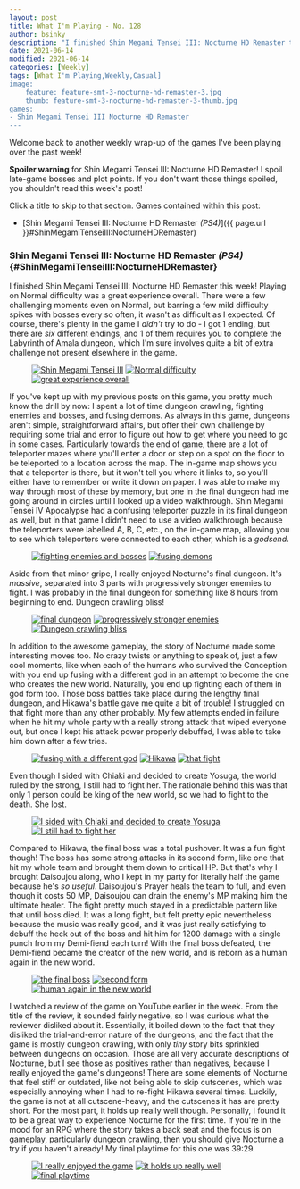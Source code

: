 ```yaml
---
layout: post
title: What I'm Playing - No. 128
author: bsinky
description: "I finished Shin Megami Tensei III: Nocturne HD Remaster this week!"
date: 2021-06-14
modified: 2021-06-14
categories: [Weekly]
tags: [What I'm Playing,Weekly,Casual]
image:
    feature: feature-smt-3-nocturne-hd-remaster-3.jpg
    thumb: feature-smt-3-nocturne-hd-remaster-3-thumb.jpg
games:
- Shin Megami Tensei III Nocturne HD Remaster
---
```


Welcome back to another weekly wrap-up of the games I've been playing over the
past week!

**Spoiler warning** for Shin Megami Tensei III: Nocturne HD Remaster! I spoil
late-game bosses and plot points. If you don't want those things spoiled, you
shouldn't read this week's post!

Click a title to skip to that section. Games contained within this post:

 - [Shin Megami Tensei III: Nocturne HD Remaster *(PS4)*]({{ page.url }}#ShinMegamiTenseiIII:NocturneHDRemaster)

<!--more-->

### Shin Megami Tensei III: Nocturne HD Remaster *(PS4)*    {#ShinMegamiTenseiIII:NocturneHDRemaster}

I finished Shin Megami Tensei III: Nocturne HD Remaster this week! Playing on
Normal difficulty was a great experience overall. There were a few challenging
moments even on Normal, but barring a few mild difficulty spikes with bosses
every so often, it wasn't as difficult as I expected. Of course, there's plenty
in the game I *didn't* try to do - I got 1 ending, but there are *six* different
endings, and 1 of them requires you to complete the Labyrinth of Amala dungeon,
which I'm sure involves quite a bit of extra challenge not present elsewhere in
the game.

<figure class="third">
    <a href="https://i.imgur.com/1moJ62F.jpg"><img src="https://i.imgur.com/1moJ62Fm.jpg" alt="Shin Megami Tensei III"/></a>
    <a href="https://i.imgur.com/36xFVu3.jpg"><img src="https://i.imgur.com/36xFVu3m.jpg" alt="Normal difficulty"/></a>
    <a href="https://i.imgur.com/wS43PAP.jpg"><img src="https://i.imgur.com/wS43PAPm.jpg" alt="great experience overall"/></a>
</figure>

If you've kept up with my previous posts on this game, you pretty much know the
drill by now: I spent a lot of time dungeon crawling, fighting enemies and
bosses, and fusing demons. As always in this game, dungeons aren't simple,
straightforward affairs, but offer their own challenge by requiring some trial
and error to figure out how to get where you need to go in some cases.
Particularly towards the end of game, there are a lot of teleporter mazes where
you'll enter a door or step on a spot on the floor to be teleported to a
location across the map. The in-game map shows you that a teleporter is there,
but it won't tell you where it links to, so you'll either have to remember or
write it down on paper. I was able to make my way through most of these by
memory, but one in the final dungeon had me going around in circles until I
looked up a video walkthrough. Shin Megami Tensei IV Apocalypse had a confusing
teleporter puzzle in its final dungeon as well, but in that game I didn't need
to use a video walkthrough because the teleporters were labelled A, B, C, etc.,
on the in-game map, allowing you to see which teleporters were connected to each
other, which is a *godsend*.

<figure class="half">
    <a href="https://i.imgur.com/UtMLVBd.jpg"><img src="https://i.imgur.com/UtMLVBdm.jpg" alt="fighting enemies and bosses"/></a>
    <a href="https://i.imgur.com/WPDMKOu.jpg"><img src="https://i.imgur.com/WPDMKOum.jpg" alt="fusing demons"/></a>
</figure>

Aside from that minor gripe, I really enjoyed Nocturne's final dungeon. It's
*massive*, separated into 3 parts with progressively stronger enemies to fight.
I was probably in the final dungeon for something like 8 hours from beginning to
end. Dungeon crawling bliss!

<figure class="third">
    <a href="https://i.imgur.com/gGiNm2R.jpg"><img src="https://i.imgur.com/gGiNm2Rm.jpg" alt="final dungeon"/></a>
    <a href="https://i.imgur.com/sp6oZwE.jpg"><img src="https://i.imgur.com/sp6oZwEm.jpg" alt="progressively stronger enemies"/></a>
    <a href="https://i.imgur.com/wXfXN4y.jpg"><img src="https://i.imgur.com/wXfXN4ym.jpg" alt="Dungeon crawling bliss"/></a>
</figure>

In addition to the awesome gameplay, the story of Nocturne made some interesting
moves too. No crazy twists or anything to speak of, just a few cool moments,
like when each of the humans who survived the Conception with you end up fusing
with a different god in an attempt to become the one who creates the new world.
Naturally, you end up fighting each of them in god form too. Those boss battles
take place during the lengthy final dungeon, and Hikawa's battle gave me quite a
bit of trouble! I struggled on that fight more than any other probably. My few
attempts ended in failure when he hit my whole party with a really strong attack
that wiped everyone out, but once I kept his attack power properly debuffed, I
was able to take him down after a few tries.

<figure class="third">
    <a href="https://i.imgur.com/PRFEdIB.jpg"><img src="https://i.imgur.com/PRFEdIBm.jpg" alt="fusing with a different god"/></a>
    <a href="https://i.imgur.com/uvIeais.jpg"><img src="https://i.imgur.com/uvIeaism.jpg" alt="Hikawa"/></a>
    <a href="https://i.imgur.com/CVcqJZt.jpg"><img src="https://i.imgur.com/CVcqJZtm.jpg" alt="that fight"/></a>
</figure>

Even though I sided with Chiaki and decided to create Yosuga, the world ruled by the strong, I still had to fight her. The rationale behind this was that only 1 person could be king of the new world, so we had to fight to the death. She lost.

<figure class="half">
    <a href="https://i.imgur.com/GP89oYg.jpg"><img src="https://i.imgur.com/GP89oYgm.jpg" alt="I sided with Chiaki and decided to create Yosuga"/></a>
    <a href="https://i.imgur.com/krzkVEN.jpg"><img src="https://i.imgur.com/krzkVENm.jpg" alt="I still had to fight her"/></a>
</figure>

Compared to Hikawa, the final boss was a total pushover. It was a fun fight
though! The boss has some strong attacks in its second form, like one that hit
my whole team and brought them down to critical HP. But that's why I brought
Daisoujou along, who I kept in my party for literally half the game because he's
*so useful*. Daisoujou's Prayer heals the team to full, and even though it costs
50 MP, Daisoujou can drain the enemy's MP making him the ultimate healer. The
fight pretty much stayed in a predictable pattern like that until boss died. It
was a long fight, but felt pretty epic nevertheless because the music was really
good, and it was just really satisfying to debuff the heck out of the boss and
hit him for 1200 damage with a single punch from my Demi-fiend each turn! With
the final boss defeated, the Demi-fiend became the creator of the new world, and
is reborn as a human again in the new world.

<figure class="third">
    <a href="https://i.imgur.com/DhX7hW4.jpg"><img src="https://i.imgur.com/DhX7hW4m.jpg" alt="the final boss"/></a>
    <a href="https://i.imgur.com/pqwpCaB.jpg"><img src="https://i.imgur.com/pqwpCaBm.jpg" alt="second form"/></a>
    <a href="https://i.imgur.com/KwTTTqq.jpg"><img src="https://i.imgur.com/KwTTTqqm.jpg" alt="human again in the new world"/></a>
</figure>

I watched a review of the game on YouTube earlier in the week. From the title of
the review, it sounded fairly negative, so I was curious what the reviewer
disliked about it. Essentially, it boiled down to the fact that they disliked
the trial-and-error nature of the dungeons, and the fact that the game is mostly
dungeon crawling, with only *tiny* story bits sprinkled between dungeons on
occasion. Those are all very accurate descriptions of Nocturne, but I see those
as positives rather than negatives, because I really enjoyed the game's
dungeons! There are some elements of Nocturne that feel stiff or outdated, like
not being able to skip cutscenes, which was especially annoying when I had to
re-fight Hikawa several times. Luckily, the game is not at all cutscene-heavy,
and the cutscenes it has are pretty short. For the most part, it holds up really
well though. Personally, I found it to be a great way to experience Nocturne for
the first time. If you're in the mood for an RPG where the story takes a back
seat and the focus is on gameplay, particularly dungeon crawling, then you
should give Nocturne a try if you haven't already! My final playtime for this
one was 39:29.

<figure class="third">
    <a href="https://i.imgur.com/49ZHCqf.jpg"><img src="https://i.imgur.com/49ZHCqfm.jpg" alt="I really enjoyed the game"/></a>
    <a href="https://i.imgur.com/uPNeABb.jpg"><img src="https://i.imgur.com/uPNeABbm.jpg" alt="it holds up really well"/></a>
    <a href="https://i.imgur.com/p3mB8SB.jpg"><img src="https://i.imgur.com/p3mB8SBm.jpg" alt="final playtime"/></a>
</figure>
